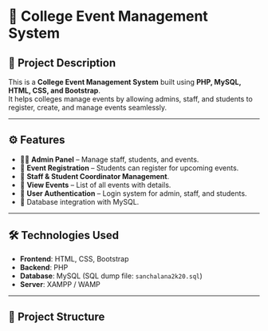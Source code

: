 # 📌 College Event Management System  

## 📖 Project Description  
This is a **College Event Management System** built using **PHP, MySQL, HTML, CSS, and Bootstrap**.  
It helps colleges manage events by allowing admins, staff, and students to register, create, and manage events seamlessly.  

---

## ⚙️ Features  
- 👨‍💻 **Admin Panel** – Manage staff, students, and events.  
- 📝 **Event Registration** – Students can register for upcoming events.  
- 👥 **Staff & Student Coordinator Management**.  
- 📅 **View Events** – List of all events with details.  
- 🔐 **User Authentication** – Login system for admin, staff, and students.  
- 💾 Database integration with MySQL.  

---

## 🛠️ Technologies Used  
- **Frontend**: HTML, CSS, Bootstrap  
- **Backend**: PHP  
- **Database**: MySQL (SQL dump file: `sanchalana2k20.sql`)  
- **Server**: XAMPP / WAMP  

---

## 📂 Project Structure  
